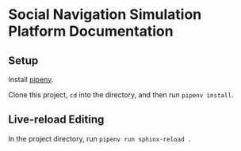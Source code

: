 # Social Navigation Simulation Platform Documentation

## Setup

Install [pipenv](https://pypi.org/project/pipenv).

Clone this project, `cd` into the directory, and then run `pipenv install`.

## Live-reload Editing

In the project directory, run `pipenv run sphinx-reload .`
